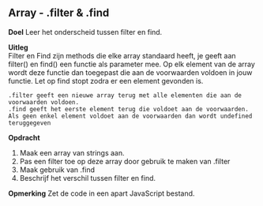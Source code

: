 ## Array - .filter & .find
**Doel**
Leer het onderscheid tussen filter en find.

**Uitleg**  
Filter en Find zijn methods die elke  array standaard heeft, je geeft aan filter() en find() een functie als parameter mee.
Op elk element van de array wordt deze functie dan toegepast die aan de voorwaarden voldoen in jouw functie. Let op find stopt zodra er een element gevonden is. 
```
.filter geeft een nieuwe array terug met alle elementen die aan de voorwaarden voldoen.
.find geeft het eerste element terug die voldoet aan de voorwaarden. Als geen enkel element voldoet aan de voorwaarden dan wordt undefined teruggegeven
```

**Opdracht**
1. Maak een array van strings aan.
2. Pas een filter toe op deze array door gebruik te maken van .filter
3. Maak gebruik van .find
4. Beschrijf het verschil tussen filter en find.


**Opmerking**
Zet de code in een apart JavaScript bestand.